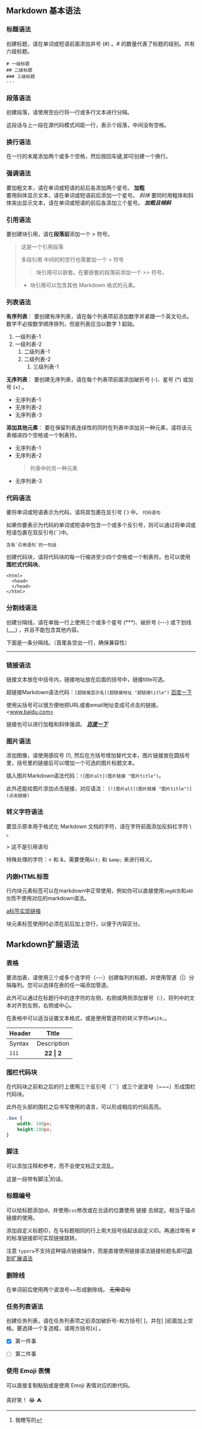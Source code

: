 ## Markdown 基本语法

### 标题语法

创建标题，请在单词或短语前面添加井号 (#) 。# 的数量代表了标题的级别。共有六级标题。
```
# 一级标题
## 二级标题
### 三级标题
···
```



### 段落语法

创建段落，请使用空白行将一行或多行文本进行分隔。

这段话与上一段在源代码模式间距一行，表示个段落，中间没有空格。



### 换行语法

在一行的末尾添加两个或多个空格，然后按回车键,即可创建一个换行。   



### 强调语法

要加粗文本，请在单词或短语的前后各添加两个星号。 **加粗**     
要用斜体显示文本，请在单词或短语前后添加一个星号。 *斜体*
要同时用粗体和斜体突出显示文本，请在单词或短语的前后各添加三个星号。 ***加粗且倾斜***



### 引用语法

要创建块引用，请在**段落前**添加一个 > 符号。

> 这是一个引用段落
> 
> 多段引用 中间的的空行也需要加一个 > 符号
> 
>> 块引用可以嵌套。在要嵌套的段落前添加一个 >> 符号。
>
> - 块引用可以包含其他 Markdown 格式的元素。



### 列表语法

**有序列表**： 要创建有序列表，请在每个列表项前添加数字并紧跟一个英文句点。数字不必按数学顺序排列，但是列表应当以数字 1 起始。

1. 一级列表-1
2. 一级列表-2
	1. 二级列表-1
	2. 二级列表-2
		1. 三级列表-1

**无序列表**： 要创建无序列表，请在每个列表项前面添加破折号 (-)、星号 (*) 或加号 (+) 。

- 无序列表-1
- 无序列表-2
- 无序列表-3

**添加其他元素**： 要在保留列表连续性的同时在列表中添加另一种元素，请将该元素缩进四个空格或一个制表符。
- 无序列表-1
- 无序列表-2
	> 列表中的另一种元素
- 无序列表-3



### 代码语法

要将单词或短语表示为代码，请将其包裹在反引号 (\`) 中。  `代码语句`

如果你要表示为代码的单词或短语中包含一个或多个反引号，则可以通过将单词或短语包裹在双反引号(\`\`)中。

``含有`引用语句`的一句话``

创建代码块，请将代码块的每一行缩进至少四个空格或一个制表符。也可以使用 **围栏式代码块**。

	<html>
	  <head>
	  </head>
	</html>



### 分割线语法

创建分隔线，请在单独一行上使用三个或多个星号 (***)、破折号 (---) 或下划线 (___) ，并且不能包含其他内容。

下面是一条分隔线。（首尾各空出一行，确保兼容性）

*********




### 链接语法

链接文本放在中括号内，链接地址放在后面的括号中，链接title可选。

超链接Markdown语法代码：`[超链接显示名](超链接地址 "超链接title")`  [百度一下](https://www.baidu.com "百度")

使用尖括号可以很方便地把URL或者email地址变成可点击的链接。  <www.baidu.com>

链接也可以进行加粗和斜体强调。  ***[百度一下](https://www.baidu.com "百度")***



### 图片语法

添加图像，请使用感叹号 (!), 然后在方括号增加替代文本，图片链接放在圆括号里，括号里的链接后可以增加一个可选的图片标题文本。

插入图片Markdown语法代码：`![图片alt](图片链接 "图片title")`。

此外还能给图片添加点击链接，对应语法： `[![图片alt](图片链接 "图片title")](点击链接)`



### 转义字符语法

要显示原本用于格式化 Markdown 文档的字符，请在字符前面添加反斜杠字符 \ 。

\> 这不是引用语句

特殊处理的字符：< 和 &，需要使用`&lt;` 和 `&amp;` 来进行转义。



### 内嵌HTML标签

行内块元素标签可以在markdown中正常使用，例如你可以直接使用`img标签`和`a标签`而不使用对应的markdown语法。

<a href="#">a标签实现链接</a>

块元素标签使用时必须在前后加上空行，以便于内容区分。



## Markdown扩展语法

### 表格

要添加表，请使用三个或多个连字符（---）创建每列的标题，并使用管道（|）分隔每列。您可以选择在表的任一端添加管道。

此外可以通过在标题行中的连字符的左侧，右侧或两侧添加冒号（:），将列中的文本对齐到左侧，右侧或中心。

在表格中可以适当设置文本格式，或是使用管道符的转义字符`&#124;`。

| Header | Title       |
| :------ | :-----------: |
| Syntax | Description |
|   `111`    |  **22 &#124; 2**  |



### 围栏代码块

在代码块之前和之后的行上使用三个反引号（```）或三个波浪号（\~\~\~）形成围栏代码块。

此外在头部的围栏之后书写使用的语言，可以形成相应的代码高亮。

```css
.box {
	width: 100px;
	height:100px;
}
```



### 脚注

可以添加注释和参考，而不会使文档正文混乱。

这是一段带有脚注[^1]的话。

[^1]:我瞎写的



### 标题编号

可以给标题添加id，并使用`css`修改或在合适的位置使用 链接 去绑定。相当于锚点链接的使用。

添加自定义标题ID，在与标题相同的行上用大括号括起该自定义ID。再通过带有 # 的标准链接即可实现链接跳转。

注意 `typora`不支持这种锚点链接操作，而是直接使用链接语法链接标题名即可[跳到扩展语法](#Markdown扩展语法)



### 删除线

在单词前后使用两个波浪号\~\~形成删除线。 ~~无用语句~~



### 任务列表语法

创建任务列表，请在任务列表项之前添加破折号-和方括号[ ]，并在[ ]前面加上空格。要选择一个复选框，请用方括号[x] 。

- [x] 第一件事
- [ ] 第二件事



### 使用 Emoji 表情

可以直接复制粘贴或是使用 Emoji 表情对应的断代码。

真好笑！ :joy: ⛺